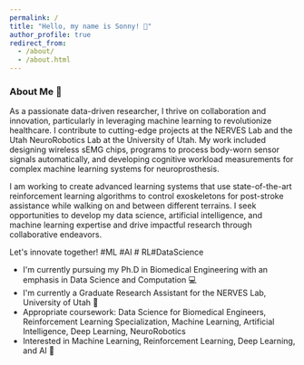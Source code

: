 ```yaml
---
permalink: /
title: "Hello, my name is Sonny! 🐣"
author_profile: true
redirect_from: 
  - /about/
  - /about.html
---
```


### About Me 📰

As a passionate data-driven researcher, I thrive on collaboration and innovation, particularly in leveraging machine learning to revolutionize healthcare. I contribute to cutting-edge projects at the NERVES Lab and the Utah NeuroRobotics Lab at the University of Utah. My work included designing wireless sEMG chips, programs to process body-worn sensor signals automatically, and developing cognitive workload measurements for complex machine learning systems for neuroprosthesis. 

I am working to create advanced learning systems that use state-of-the-art reinforcement learning algorithms to control exoskeletons for post-stroke assistance while walking on and between different terrains. I seek opportunities to develop my data science, artificial intelligence, and machine learning expertise and drive impactful research through collaborative endeavors.

Let's innovate together! #ML #AI # RL#DataScience

<p>
  <ul>
    <li>I'm currently pursuing my Ph.D in Biomedical Engineering with an emphasis in Data Science and Computation 💻 </li>
    <li>I'm currently a Graduate Research Assistant for the NERVES Lab, University of Utah 🧠 </li>
    <li>Appropriate coursework: Data Science for Biomedical Engineers, Reinforcement Learning Specialization, Machine Learning, Artificial Intelligence, Deep Learning, NeuroRobotics </li>
    <li>Interested in Machine Learning, Reinforcement Learning, Deep Learning, and AI 🦾 </li>
  </ul>
</p>
